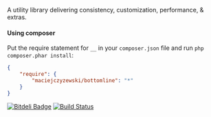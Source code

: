 A utility library delivering consistency, customization, performance, & extras.

#### Using composer

Put the require statement for `__` in your `composer.json` file and run `php composer.phar install`:

```json
{
    "require": {
        "maciejczyzewski/bottomline": "*"
    }
}
```

[![Bitdeli Badge](https://d2weczhvl823v0.cloudfront.net/MaciejCzyzewski/__/trend.png)](https://bitdeli.com/free "Bitdeli Badge")
[![Build Status](https://travis-ci.org/MaciejCzyzewski/__.png?branch=master)](https://travis-ci.org/MaciejCzyzewski/__)
